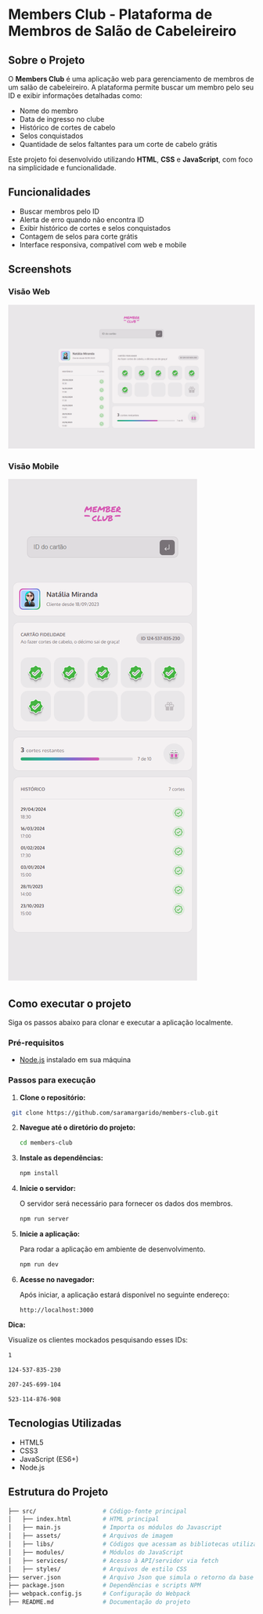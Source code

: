# Members Club - Plataforma de Membros de Salão de Cabeleireiro

## Sobre o Projeto

O **Members Club** é uma aplicação web para gerenciamento de membros de um salão de cabeleireiro. A plataforma permite buscar um membro pelo seu ID e exibir informações detalhadas como:

- Nome do membro
- Data de ingresso no clube
- Histórico de cortes de cabelo
- Selos conquistados
- Quantidade de selos faltantes para um corte de cabelo grátis

Este projeto foi desenvolvido utilizando **HTML**, **CSS** e **JavaScript**, com foco na simplicidade e funcionalidade.

## Funcionalidades

- Buscar membros pelo ID
- Alerta de erro quando não encontra ID
- Exibir histórico de cortes e selos conquistados
- Contagem de selos para corte grátis
- Interface responsiva, compatível com web e mobile

## Screenshots

### Visão Web

![Visão Web](src/assets/web-view.png)

### Visão Mobile

![Visão Mobile](src/assets/mobile-view.png)

## Como executar o projeto

Siga os passos abaixo para clonar e executar a aplicação localmente.

### Pré-requisitos

- [Node.js](https://nodejs.org/) instalado em sua máquina

### Passos para execução

1. **Clone o repositório:**
  ```bash
   git clone https://github.com/saramargarido/members-club.git
  ```

2. **Navegue até o diretório do projeto:**

   ```bash
   cd members-club
   ```

3. **Instale as dependências:**
 
   ```bash
   npm install
   ```

4. **Inicie o servidor:**

   O servidor será necessário para fornecer os dados dos membros.

   ```bash
   npm run server
   ```

5. **Inicie a aplicação:**

   Para rodar a aplicação em ambiente de desenvolvimento.

   ```bash
   npm run dev
   ```

6. **Acesse no navegador:**
 
   Após iniciar, a aplicação estará disponível no seguinte endereço:

   ```
   http://localhost:3000
   ```

**Dica:**
 
   Visualize os clientes mockados pesquisando esses IDs:

   ```
   1
   ```
   ```
   124-537-835-230
   ```
   ```
   207-245-699-104
   ```
   ```
   523-114-876-908
   ```

## Tecnologias Utilizadas

- HTML5
- CSS3
- JavaScript (ES6+)
- Node.js

## Estrutura do Projeto

```bash
├── src/                   # Código-fonte principal
│   ├── index.html         # HTML principal
│   ├── main.js            # Importa os módulos do Javascript
│   ├── assets/            # Arquivos de imagem
│   ├── libs/              # Códigos que acessam as bibliotecas utilizadas
│   ├── modules/           # Módulos do JavaScript
│   ├── services/          # Acesso à API/servidor via fetch
│   ├── styles/            # Arquivos de estilo CSS
├── server.json            # Arquivo Json que simula o retorno da base de dados
├── package.json           # Dependências e scripts NPM
├── webpack.config.js      # Configuração do Webpack
├── README.md              # Documentação do projeto
```



